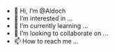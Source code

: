 - 👋 Hi, I’m @Aldoch
- 👀 I’m interested in ...
- 🌱 I’m currently learning ...
- 💞️ I’m looking to collaborate on ...
- 📫 How to reach me ...

<!---
Aldoch/Aldoch is a ✨ special ✨ repository because its `README.md` (this file) appears on your GitHub profile.
You can click the Preview link to take a look at your changes.
--->
